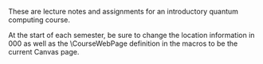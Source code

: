 These are lecture notes and assignments for an introductory quantum computing course.

At the start of each semester, be sure to change the location information in 000 as well as the \CourseWebPage definition in the macros to be the current Canvas page.
